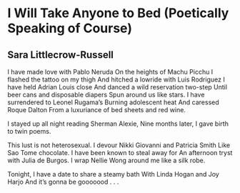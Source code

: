 # I Will Take Anyone to Bed (Poetically Speaking of Course)
## Sara Littlecrow-Russell
I have made love with Pablo Neruda
On the heights of Machu Picchu
I flashed the tattoo on my thigh
And hitched a lowride with Luis Rodriguez
I have held Adrian Louis close
And danced a wild reservation two-step
Until beer cans and disposable diapers
Spun around us like stars.
I have surrendered to Leonel Rugama’s
Burning adolescent heat
And caressed Roque Dalton
From a luxuriance of bed sheets and red wine.

I stayed up all night reading Sherman Alexie,
Nine months later, I gave birth to twin poems.

This lust is not heterosexual.
I devour Nikki Giovanni and Patricia Smith
Like Sao Tome chocolate.
I have been known to steal away for
An afternoon tryst with Julia de Burgos.
I wrap Nellie Wong around me like a silk robe.

Tonight, I have a date to share a steamy bath
With Linda Hogan and Joy Harjo
And it’s gonna be gooooood . . .